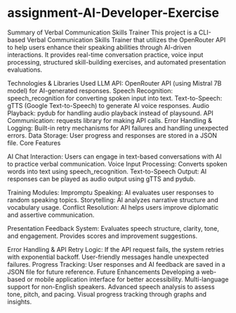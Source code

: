 # assignment-AI-Developer-Exercise
Summary of Verbal Communication Skills Trainer
This project is a CLI-based Verbal Communication Skills Trainer that utilizes the OpenRouter API to help users enhance their speaking abilities through AI-driven interactions. It provides real-time conversation practice, voice input processing, structured skill-building exercises, and automated presentation evaluations.

Technologies & Libraries Used
LLM API: OpenRouter API (using Mistral 7B model) for AI-generated responses.
Speech Recognition: speech_recognition for converting spoken input into text.
Text-to-Speech: gTTS (Google Text-to-Speech) to generate AI voice responses.
Audio Playback: pydub for handling audio playback instead of playsound.
API Communication: requests library for making API calls.
Error Handling & Logging: Built-in retry mechanisms for API failures and handling unexpected errors.
Data Storage: User progress and responses are stored in a JSON file.
Core Features


AI Chat Interaction: Users can engage in text-based conversations with AI to practice verbal communication.
Voice Input Processing: Converts spoken words into text using speech_recognition.
Text-to-Speech Output: AI responses can be played as audio output using gTTS and pydub.

Training Modules:
Impromptu Speaking: AI evaluates user responses to random speaking topics.
Storytelling: AI analyzes narrative structure and vocabulary usage.
Conflict Resolution: AI helps users improve diplomatic and assertive communication.

Presentation Feedback System:
Evaluates speech structure, clarity, tone, and engagement.
Provides scores and improvement suggestions.

Error Handling & API Retry Logic:
If the API request fails, the system retries with exponential backoff.
User-friendly messages handle unexpected failures.
Progress Tracking: User responses and AI feedback are saved in a JSON file for future reference.
Future Enhancements
Developing a web-based or mobile application interface for better accessibility.
Multi-language support for non-English speakers.
Advanced speech analysis to assess tone, pitch, and pacing.
Visual progress tracking through graphs and insights.
